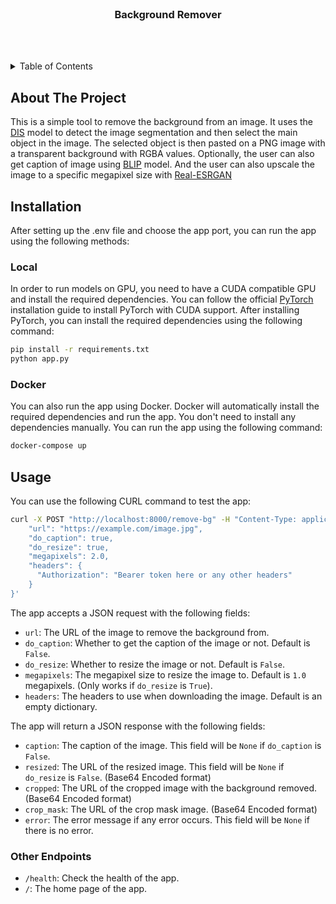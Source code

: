 <br />
<div align="center">
  <h3 align="center">Background Remover</h3>

  <p align="center">
    <br />
    <br />
  </p>
</div>

<details>
  <summary>Table of Contents</summary>
  <ol>
    <li><a href="#about-the-project">About The Project</a></li>
    <li><a href="#installation">Installation</a></li>
    <li><a href="#usage">Usage</a></li>
  </ol>
</details>

## About The Project
This is a simple tool to remove the background from an image. It uses the [DIS](https://github.com/xuebinqin/DIS) model to detect the image segmentation and then select the main object in the image. The selected object is then pasted on a PNG image with a transparent background with RGBA values. Optionally, the user can also get caption of image using [BLIP](https://huggingface.co/Salesforce/blip-image-captioning-base) model. And the user can also upscale the image to a specific megapixel size with [Real-ESRGAN](https://github.com/xinntao/Real-ESRGAN/)

## Installation
After setting up the .env file and choose the app port, you can run the app using the following methods:

### Local
In order to run models on GPU, you need to have a CUDA compatible GPU and install the required dependencies. You can follow the official [PyTorch](https://pytorch.org/get-started/locally/) installation guide to install PyTorch with CUDA support. After installing PyTorch, you can install the required dependencies using the following command:

```bash
pip install -r requirements.txt
python app.py
```
### Docker

You can also run the app using Docker. Docker will automatically install the required dependencies and run the app. You don't need to install any dependencies manually. You can run the app using the following command:

```bash
docker-compose up
```

## Usage
You can use the following CURL command to test the app:

```bash
curl -X POST "http://localhost:8000/remove-bg" -H "Content-Type: application/json" -d '{
    "url": "https://example.com/image.jpg",
    "do_caption": true,
    "do_resize": true,
    "megapixels": 2.0,
    "headers": {
      "Authorization": "Bearer token here or any other headers"
    }
}'
```

The app accepts a JSON request with the following fields:

- `url`: The URL of the image to remove the background from.
- `do_caption`: Whether to get the caption of the image or not. Default is `False`.
- `do_resize`: Whether to resize the image or not. Default is `False`.
- `megapixels`: The megapixel size to resize the image to. Default is `1.0` megapixels. (Only works if `do_resize` is `True`).
- `headers`: The headers to use when downloading the image. Default is an empty dictionary.

The app will return a JSON response with the following fields:

- `caption`: The caption of the image. This field will be `None` if `do_caption` is `False`.
- `resized`: The URL of the resized image. This field will be `None` if `do_resize` is `False`. (Base64 Encoded format)
- `cropped`: The URL of the cropped image with the background removed. (Base64 Encoded format)
- `crop_mask`: The URL of the crop mask image. (Base64 Encoded format)
- `error`: The error message if any error occurs. This field will be `None` if there is no error.


### Other Endpoints
- `/health`: Check the health of the app.
- `/`: The home page of the app.

